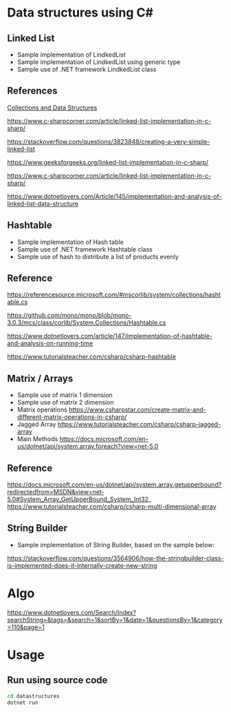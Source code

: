 # Data structures using C#
## Linked List

- Sample implementation of LindkedList
- Sample implementation of LindkedList using generic type
- Sample use of .NET framework LindkedList class
## References

[Collections and Data Structures](https://docs.microsoft.com/en-us/dotnet/standard/collections/)

https://www.c-sharpcorner.com/article/linked-list-implementation-in-c-sharp/

https://stackoverflow.com/questions/3823848/creating-a-very-simple-linked-list

https://www.geeksforgeeks.org/linked-list-implementation-in-c-sharp/

https://www.c-sharpcorner.com/article/linked-list-implementation-in-c-sharp/

https://www.dotnetlovers.com/Article/145/implementation-and-analysis-of-linked-list-data-structure

## Hashtable

- Sample implementation of Hash table
- Sample use of .NET framework Hashtable class
- Sample use of hash to distribute a list of products evenly
## Reference

https://referencesource.microsoft.com/#mscorlib/system/collections/hashtable.cs

https://github.com/mono/mono/blob/mono-3.0.3/mcs/class/corlib/System.Collections/Hashtable.cs

https://www.dotnetlovers.com/article/147/implementation-of-hashtable-and-analysis-on-running-time

https://www.tutorialsteacher.com/csharp/csharp-hashtable

## Matrix / Arrays

- Sample use of matrix 1 dimension
- Sample use of matrix 2 dimension
- Matrix operations 
https://www.csharpstar.com/create-matrix-and-different-matrix-operations-in-csharp/
- Jagged Array
https://www.tutorialsteacher.com/csharp/csharp-jagged-array
- Main Methods
https://docs.microsoft.com/en-us/dotnet/api/system.array.foreach?view=net-5.0

## Reference
https://docs.microsoft.com/en-us/dotnet/api/system.array.getupperbound?redirectedfrom=MSDN&view=net-5.0#System_Array_GetUpperBound_System_Int32_
https://www.tutorialsteacher.com/csharp/csharp-multi-dimensional-array

## String Builder

- Sample implementation of String Builder, based on the sample below:

https://stackoverflow.com/questions/3564906/how-the-stringbuilder-class-is-implemented-does-it-internally-create-new-string


# Algo

https://www.dotnetlovers.com/Search/Index?searchString=&tags=&search=1&sortBy=1&date=1&questionsBy=1&category=110&page=1


# Usage

## Run using source code

```sh
cd datastructures
dotnet run
```
